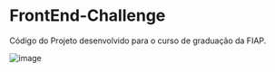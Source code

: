 # FrontEnd-Challenge

Código do Projeto desenvolvido para o curso de graduação da FIAP.

![image](https://github.com/user-attachments/assets/482d084f-4d2f-4348-a519-2e3900805c44)

